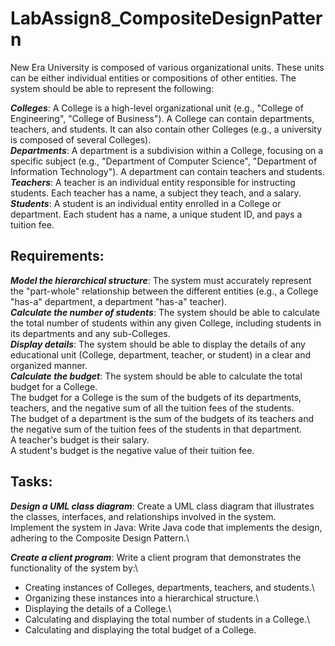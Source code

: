 # LabAssign8_CompositeDesignPattern

New Era University is composed of various organizational units. These units can be either individual entities or compositions of other entities. The system should be able to represent the following:

***Colleges***: A College is a high-level organizational unit (e.g., "College of Engineering", "College of Business"). A College can contain departments, teachers, and students. It can also contain other Colleges (e.g., a university is composed of several Colleges).\
***Departments***: A department is a subdivision within a College, focusing on a specific subject (e.g., "Department of Computer Science", "Department of Information Technology"). A department can contain teachers and students.\
***Teachers***: A teacher is an individual entity responsible for instructing students. Each teacher has a name, a subject they teach, and a salary.\
***Students***: A student is an individual entity enrolled in a College or department. Each student has a name, a unique student ID, and pays a tuition fee.

## Requirements:
***Model the hierarchical structure***: The system must accurately represent the "part-whole" relationship between the different entities (e.g., a College "has-a" department, a department "has-a" teacher).\
***Calculate the number of students***: The system should be able to calculate the total number of students within any given College, including students in its departments and any sub-Colleges.\
***Display details***: The system should be able to display the details of any educational unit (College, department, teacher, or student) in a clear and organized manner.\
***Calculate the budget***: The system should be able to calculate the total budget for a College.\
The budget for a College is the sum of the budgets of its departments, teachers, and the negative sum of all the tuition fees of the students.\
The budget of a department is the sum of the budgets of its teachers and the negative sum of the tuition fees of the students in that department.\
A teacher's budget is their salary.\
A student's budget is the negative value of their tuition fee.

## Tasks:
***Design a UML class diagram***: Create a UML class diagram that illustrates the classes, interfaces, and relationships involved in the system.\
Implement the system in Java: Write Java code that implements the design, adhering to the Composite Design Pattern.\

***Create a client program***: Write a client program that demonstrates the functionality of the system by:\
- Creating instances of Colleges, departments, teachers, and students.\
- Organizing these instances into a hierarchical structure.\
- Displaying the details of a College.\
- Calculating and displaying the total number of students in a College.\
- Calculating and displaying the total budget of a College.
